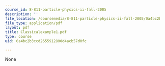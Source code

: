 ```yaml
---
course_id: 8-811-particle-physics-ii-fall-2005
description: ''
file_location: /coursemedia/8-811-particle-physics-ii-fall-2005/0a4bc2b3ccd2655912800d4acb57d0fc_Classicalexample1.pdf
file_type: application/pdf
layout: pdf
title: Classicalexample1.pdf
type: course
uid: 0a4bc2b3ccd2655912800d4acb57d0fc

---
```

None
